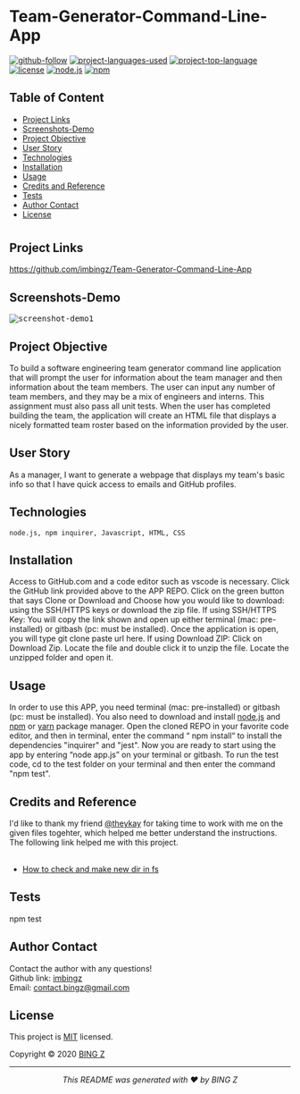 # Team-Generator-Command-Line-App

  [![github-follow](https://img.shields.io/github/followers/imbingz?label=Follow&logoColor=purple&style=social)](https://github.com/imbingz)
  [![project-languages-used](https://img.shields.io/github/languages/count/imbingz/Team-Generator-Command-Line-App?color=important)](https://github.com/imbingz/Team-Generator-Command-Line-App)
  [![project-top-language](https://img.shields.io/github/languages/top/imbingz/Team-Generator-Command-Line-App?color=blueviolet)](https://github.com/imbingz/Team-Generator-Command-Line-App)
  [![license](https://img.shields.io/badge/License-MIT-brightgreen.svg)](https://choosealicense.com/licenses/mit/)
  [![node.js](https://img.shields.io/node/v/c?color=pink)](https://nodejs.org/en/)
  [![npm](https://img.shields.io/npm/v/npm?color=blue&logo=npm)](https://www.npmjs.com/package/inquirer)

  ## Table of Content
  * [ Project Links ](#Project-Links)
  * [ Screenshots-Demo ](#Screenshots-Demo)
  * [ Project Objective ](#Project-Objective)
  * [ User Story ](#User-Story)
  * [ Technologies ](#Technologies)
  * [ Installation ](#Installation)
  * [ Usage ](#Usage)
  * [ Credits and Reference ](#Credits-and-Reference)
  * [ Tests ](#Tests)
  * [ Author Contact ](#Author-Contact)
  * [ License ](#License)
  #

  ##  Project Links
 https://github.com/imbingz/Team-Generator-Command-Line-App<br>
 

  ## Screenshots-Demo
  <kbd>![screenshot-demo1](./assets/images/cli-readme.gif)</kbd>
  
  ## Project Objective
  To build a software engineering team generator command line application that will prompt the user for information about the team manager and then information about the team members. The user can input any number of team members, and they may be a mix of engineers and interns. This assignment must also pass all unit tests. When the user has completed building the team, the application will create an HTML file that displays a nicely formatted team roster based on the information provided by the user.

  
  ## User Story
  As a manager, I want to generate a webpage that displays my team's basic info so that I have quick access to emails and GitHub profiles.

  ## Technologies 
  ```
  node.js, npm inquirer, Javascript, HTML, CSS
  ```
  
  ## Installation
  Access to GitHub.com and a code editor such as vscode is necessary. Click the GitHub link provided above to the APP REPO. Click on the green button that says Clone or Download and Choose how you would like to download: using the SSH/HTTPS keys or download the zip file. If using SSH/HTTPS Key: You will copy the link shown and open up either terminal (mac: pre-installed) or gitbash (pc: must be installed). Once the application is open, you will type git clone paste url here. If using Download ZIP: Click on Download Zip. Locate the file and double click it to unzip the file. Locate the unzipped folder and open it. 

  ## Usage 
  In order to use this APP, you need terminal (mac: pre-installed) or gitbash (pc: must be installed). You also need to download and install [node.js](https://nodejs.org/en/) and [npm](www.npmjs.com) or [yarn](https://yarnpkg.com/) package manager. Open the cloned REPO in your favorite code editor, and then in terminal, enter the command “ npm install“ to install the dependencies "inquirer" and "jest". Now you are ready to start using  the app by entering “node app.js” on your terminal or gitbash. To run the test code, cd to the test folder on your terminal and then enter the command "npm test". 
  
  ## Credits and Reference
  
  I'd like to thank my friend [@theykay](https://github.com/theykay) for taking time to work with me on the given files togehter, which helped me better understand the instructions. The following link helped me with this project. 
  <br><br>
  * [How to check and make new dir in fs](https://stackoverflow.com/questions/21194934/how-to-create-a-directory-if-it-doesnt-exist-using-node-js)

  ## Tests
  npm test

  ## Author Contact
  Contact the author with any questions!<br>
  Github link: [imbingz](https://github.com/imbingz)<br>
  Email: contact.bingz@gmail.com

  ## License
  This project is [MIT](https://choosealicense.com/licenses/mit/) licensed.<br />

  Copyright © 2020 [BING Z](https://imbingz.github.io/Responsive-Website-Portfolio/)
  
  <hr>
  <p align='center'><i>
  This README was generated with ❤️ by BING Z
  </i></p>
  

